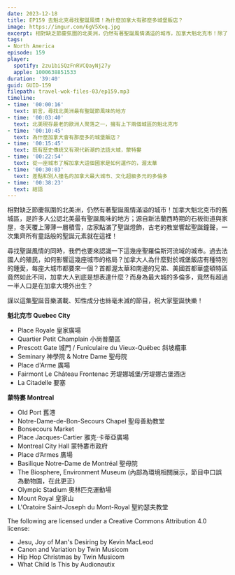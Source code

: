 ```yaml
---
date: 2023-12-18
title: EP159 去魁北克尋找聖誕風情！為什麼加拿大有那麼多城堡飯店？
image: https://imgur.com/6gV5Xxq.jpg
excerpt: 相對缺乏節慶氛圍的北美洲，仍然有著聖誕風情滿溢的城市，加拿大魁北克市！除了介紹這座城市，我們也會探討為何加拿大會有如此多的城堡飯店？美加兩國的首都，為何面貌如此不同？
tags:
- North America
episode: 159
player:
  spotify: 2zu1biSQzFnRVCQayNj27y
  apple: 1000638851533
duration: '39:40'
guid: GUID-159
filepath: travel-wok-files-03/ep159.mp3
timeline:
- time: '00:00:16'
  text: 前言，尋找北美洲最有聖誕節風味的地方
- time: '00:03:40'
  text: 北美現存最老的歐洲人聚落之一，擁有上下兩個城區的魁北克市
- time: '00:10:45'
  text: 為什麼加拿大會有那麼多的城堡飯店？
- time: '00:15:45'
  text: 既有歷史傳統又有現代新潮的法語大城，蒙特婁
- time: '00:22:54'
  text: 從一座城市了解加拿大這個國家是如何運作的，渥太華
- time: '00:30:03'
  text: 差點和別人撞名的加拿大最大城市、文化超級多元的多倫多
- time: '00:38:23'
  text: 結語
---
```

相對缺乏節慶氛圍的北美洲，仍然有著聖誕風情滿溢的城市！加拿大魁北克市的舊城區，是許多人公認北美最有聖誕風味的地方；源自新法蘭西時期的石板街道與家屋，冬天覆上薄薄一層積雪，店家點滿了聖誕燈飾，古老的教堂響起聖誕鐘聲，一次集齊所有童話般的聖誕元素就在這裡！

尋找聖誕風情的同時，我們也要來認識一下這幾座聖羅倫斯河流域的城市。過去法國人的殖民，如何影響這幾座城市的格局？加拿大人為什麼對於城堡飯店有種特別的鍾愛，每座大城市都要來一個？首都渥太華和南邊的兄弟、美國首都華盛頓特區竟然如此不同，加拿大人到底是想表達什麼？而身為最大城的多倫多，竟然有超過一半人口是在加拿大境外出生？

謹以這集聖誕音樂滿載、知性成分也絲毫未減的節目，祝大家聖誕快樂！

**魁北克市 Quebec City**

* Place Royale 皇家廣場
* Quartier Petit Champlain 小尚普蘭區
* Prescott Gate 城門 / Funiculaire du Vieux-Québec 斜坡纜車
* Seminary 神學院 & Notre Dame 聖母院
* Place d'Arme 廣場
* Fairmont Le Château Frontenac 芳堤娜城堡/芳堤娜古堡酒店
* La Citadelle 要塞

**蒙特婁 Montreal**

* Old Port 舊港
* Notre-Dame-de-Bon-Secours Chapel 聖母善助教堂
* Bonsecours Market
* Place Jacques-Cartier 雅克·卡蒂亞廣場
* Montreal City Hall 蒙特婁市政府
* Place d’Armes 廣場
* Basilique Notre-Dame de Montréal 聖母院
* The Biosphere, Environment Museum (內部為環境相關展示，節目中口誤為動物園，在此更正)
* Olympic Stadium 奧林匹克運動場
* Mount Royal 皇家山
* L'Oratoire Saint-Joseph du Mont-Royal 聖約瑟夫教堂

The following are licensed under a Creative Commons Attribution 4.0 license:

- Jesu, Joy of Man's Desiring by Kevin MacLeod
- Canon and Variation by Twin Musicom
- Hip Hop Christmas by Twin Musicom
- What Child Is This by Audionautix